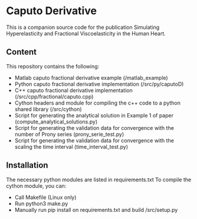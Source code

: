# Caputo Derivative

This is a companion source code for the publication Simulating Hyperelasticity and Fractional Viscoelasticity in the Human Heart.

## Content

This repository contains the following:
- Matlab caputo fractional derivative example (/matlab_example)
- Python caputo fractional derivative implementation (/src/py/caputoD)
- C++ caputo fractional derivative implementation (/src/cpp/fractional/caputo.cpp)
- Cython headers and module for compiling the c++ code to a python shared library (/src/cython)
- Script for generating the analytical solution in Example 1 of paper (compute_analytical_solutions.py)
- Script for generating the validation data for convergence with the number of Prony series (prony_serie_test.py)
- Script for generating the validation data for convergence with the scaling the time interval (time_interval_test.py)

## Installation

The necessary python modules are listed in requirements.txt
To compile the cython module, you can:
- Call Makefile (Linux only)
- Run python3 make.py
- Manually run pip install on requirements.txt and build /src/setup.py